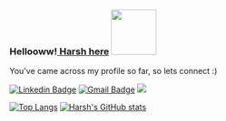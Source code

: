 ### Hellooww!<a href="https://github.com/harxhsingh"> Harsh here</a> <img src="https://media.giphy.com/media/eNotYhz6gsoNBUzsUa/giphy.gif" width="80">
You've came across my profile so far, so lets connect :)





[![Linkedin Badge](https://img.shields.io/badge/-HarshSingh-blue?style=flat-square&logo=Linkedin&logoColor=white&link=https://www.linkedin.com/in/harsh-singh-7a8318161/)](https://www.linkedin.com/in/harsh-singh-7a8318161/)
[![Gmail Badge](https://img.shields.io/badge/hs205393@gmail.com-c14438?style=flat-square&logo=Gmail&logoColor=white&link=mailto:hs205393@gmail.com)](mailto:hs205393@gmail.com)
![](https://komarev.com/ghpvc/?username=hs205393)

<!-- 
![Github stats](https://github-readme-stats.vercel.app/api?username=harxhsingh) -->
[![Top Langs](https://github-readme-stats.vercel.app/api/top-langs/?username=harxhsingh)](https://github.com/harxhsingh/github-readme-stats)
[![Harsh's GitHub stats](https://github-readme-stats.vercel.app/api?username=harxhsingh)](https://github.com/harxhsingh/github-readme-stats)

